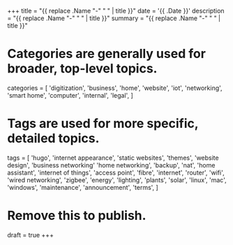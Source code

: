 +++
title = "{{ replace .Name "-" " " | title }}"
date = '{{ .Date }}'
description = "{{ replace .Name "-" " " | title }}"
summary = "{{ replace .Name "-" " " | title }}"
# Categories are generally used for broader, top-level topics.
categories = [
 'digitization',
 'business',
 'home',
 'website',
 'iot',
 'networking',
 'smart home',
 'computer',
 'internal',
 'legal',
]
# Tags are used for more specific, detailed topics.
tags = [
 'hugo',
 'internet appearance',
 'static websites',
 'themes',
 'website design',
 'business networking'
 'home networking',
 'backup',
 'nat',
 'home assistant',
 'internet of things',
 'access point',
 'fibre',
 'internet',
 'router',
 'wifi',
 'wired networking',
 'zigbee',
 'energy',
 'lighting',
 'plants',
 'solar',
 'linux',
 'mac',
 'windows',
 'maintenance',
 'announcement',
 'terms',
]
# Remove this to publish.
draft = true
+++
